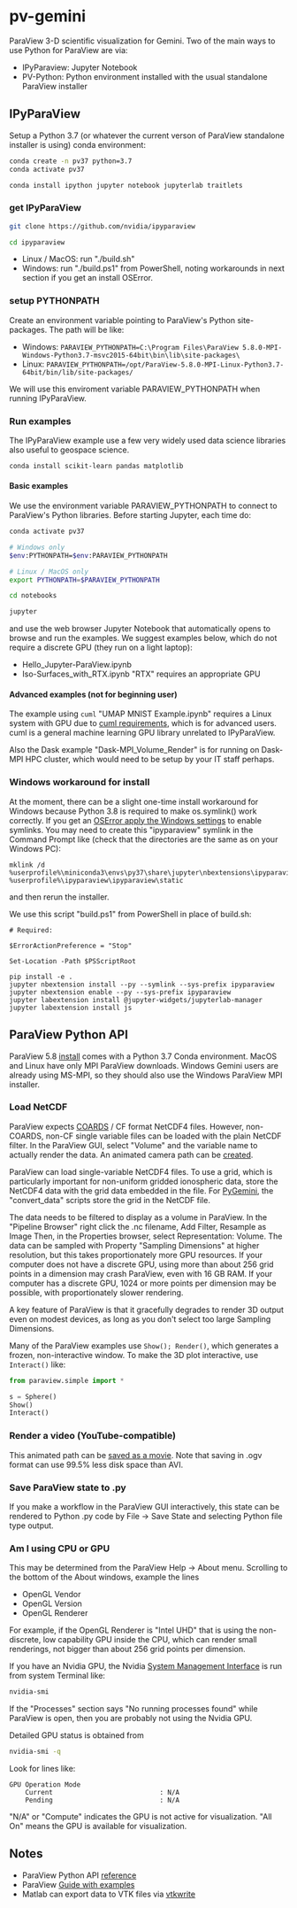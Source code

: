 # pv-gemini

ParaView 3-D scientific visualization for Gemini.
Two of the main ways to use Python for ParaView are via:

* IPyParaview: Jupyter Notebook
* PV-Python: Python environment installed with the usual standalone ParaView installer

## IPyParaView

Setup a Python 3.7 (or whatever the current verson of ParaView standalone installer is using) conda environment:

```sh
conda create -n pv37 python=3.7
conda activate pv37

conda install ipython jupyter notebook jupyterlab traitlets
```

### get IPyParaView

```sh
git clone https://github.com/nvidia/ipyparaview

cd ipyparaview
```

* Linux / MacOS: run "./build.sh"
* Windows: run "./build.ps1" from PowerShell, noting workarounds in next section if you get an install OSError.

### setup PYTHONPATH

Create an environment variable pointing to ParaView's Python site-packages. The path will be like:

* Windows: `PARAVIEW_PYTHONPATH=C:\Program Files\ParaView 5.8.0-MPI-Windows-Python3.7-msvc2015-64bit\bin\lib\site-packages\`
* Linux: `PARAVIEW_PYTHONPATH=/opt/ParaView-5.8.0-MPI-Linux-Python3.7-64bit/bin/lib/site-packages/`

We will use this enviroment variable PARAVIEW_PYTHONPATH when running IPyParaView.

### Run examples

The IPyParaView example use a few very widely used data science libraries also useful to geospace science.

```sh
conda install scikit-learn pandas matplotlib
```


#### Basic examples

We use the environment variable PARAVIEW_PYTHONPATH to connect to ParaView's Python libraries.
Before starting Jupyter, each time do:

```sh
conda activate pv37

# Windows only
$env:PYTHONPATH=$env:PARAVIEW_PYTHONPATH

# Linux / MacOS only
export PYTHONPATH=$PARAVIEW_PYTHONPATH
```


```sh
cd notebooks

jupyter
```

and use the web browser Jupyter Notebook that automatically opens to browse and run the examples.
We suggest examples below, which do not require a discrete GPU (they run on a light laptop):

* Hello_Jupyter-ParaView.ipynb
* Iso-Surfaces_with_RTX.ipynb  "RTX" requires an appropriate GPU


#### Advanced examples (not for beginning user)

The example using `cuml` "UMAP MNIST Example.ipynb" requires a Linux system with GPU due to
[cuml requirements](https://rapids.ai/start.html),
which is for advanced users.
cuml is a general machine learning GPU library unrelated to IPyParaView.

Also the Dask example "Dask-MPI_Volume_Render" is for running on Dask-MPI HPC cluster, which would need to be setup by your IT staff perhaps.


### Windows workaround for install

At the moment, there can be a slight one-time install workaround for Windows because Python 3.8 is required to make os.symlink() work correctly.
If you get an [OSError apply the Windows settings](https://www.scivision.dev/windows-symbolic-link-permission-enable/) to enable symlinks.
You may need to create this "ipyparaview" symlink in the Command Prompt like (check that the directories are the same as on your Windows PC):

```posh
mklink /d %userprofile%\miniconda3\envs\py37\share\jupyter\nbextensions\ipyparaview %userprofile%\ipyparaview\ipyparaview\static
```

and then rerun the installer.

We use this script "build.ps1" from PowerShell in place of build.sh:

```posh
# Required:

$ErrorActionPreference = "Stop"

Set-Location -Path $PSScriptRoot

pip install -e .
jupyter nbextension install --py --symlink --sys-prefix ipyparaview
jupyter nbextension enable --py --sys-prefix ipyparaview
jupyter labextension install @jupyter-widgets/jupyterlab-manager
jupyter labextension install js
```

## ParaView Python API

ParaView 5.8
[install](https://www.paraview.org/download/)
comes with a Python 3.7 Conda environment.
MacOS and Linux have only MPI ParaView downloads.
Windows Gemini users are already using MS-MPI, so they should also use the Windows ParaView MPI installer.

### Load NetCDF

ParaView expects
[COARDS](http://wiki.seas.harvard.edu/geos-chem/index.php/The_COARDS_netCDF_conventions_for_earth_science_data)
/ CF format NetCDF4 files.
However, non-COARDS, non-CF single variable files can be loaded with the plain NetCDF filter.
In the ParaView GUI, select "Volume" and the variable name to actually render the data.
An animated camera path can be [created](https://www.paraview.org/Wiki/Advanced_Animations#Follow_Path).

ParaView can load single-variable NetCDF4 files.
To use a grid, which is particularly important for non-uniform gridded ionospheric data, store the NetCDF4 data with the grid data embedded in the file.
For [PyGemini](https://github.com/gemini3d/pygemini),
the "convert_data" scripts store the grid in the NetCDF file.

The data needs to be filtered to display as a volume in ParaView.
In the "Pipeline Browser" right click the .nc filename, Add Filter, Resample as Image
Then, in the Properties browser, select Representation: Volume.
The data can be sampled with Property "Sampling Dimensions" at higher resolution, but this takes proportionately more GPU resources.
If your computer does not have a discrete GPU, using more than about 256 grid points in a dimension may crash ParaView, even with 16 GB RAM.
If your computer has a discrete GPU, 1024 or more points per dimension may be possible, with proportionately slower rendering.

A key feature of ParaView is that it gracefully degrades to render 3D output even on modest devices, as long as you don't select too large Sampling Dimensions.


Many of the ParaView examples use `Show(); Render()`, which generates a frozen, non-interactive window.
To make the 3D plot interactive, use `Interact()` like:

```python
from paraview.simple import *

s = Sphere()
Show()
Interact()
```

### Render a video (YouTube-compatible)

This animated path can be [saved as a movie](https://www.paraview.org/Wiki/Beginning_Pictures_and_Movies#Save_Animation_.28make_a_movie.29).
Note that saving in .ogv format can use 99.5% less disk space than AVI.

### Save ParaView state to .py

If you make a workflow in the ParaView GUI interactively, this state can be rendered to Python .py code by File &rarr; Save State and selecting Python file type output.

### Am I using CPU or GPU

This may be determined from the ParaView Help &rarr; About menu.
Scrolling to the bottom of the About windows, example the lines

* OpenGL Vendor
* OpenGL Version
* OpenGL Renderer

For example, if the OpenGL Renderer is "Intel UHD" that is using the non-discrete, low capability GPU inside the CPU, which can render small renderings, not bigger than about 256 grid points per dimension.

If you have an Nvidia GPU, the Nvidia
[System Management Interface](https://developer.nvidia.com/nvidia-system-management-interface)
is run from system Terminal like:

```sh
nvidia-smi
```

If the "Processes" section says "No running processes found" while ParaView is open, then you are probably not using the Nvidia GPU.

Detailed GPU status is obtained from

```sh
nvidia-smi -q
```

Look for lines like:

```
GPU Operation Mode
    Current                           : N/A
    Pending                           : N/A
```

"N/A" or "Compute" indicates the GPU is not active for visualization.
"All On" means the GPU is available for visualization.


## Notes

* ParaView Python API [reference](https://kitware.github.io/paraview-docs/latest/python/)
* ParaView [Guide with examples](https://www.paraview.org/paraview-guide/)
* Matlab can export data to VTK files via [vtkwrite](https://www.mathworks.com/matlabcentral/fileexchange/47814-vtkwrite-exports-various-2d-3d-data-to-paraview-in-vtk-file-format)
